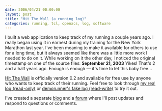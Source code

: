 ```yaml
---
date: 2006/04/21 00:00:00
layout: post
title: "Hit The Wall (a running log)"
categories: running, tcl, openacs, log, software
---
```


I built a web application to keep track of my running a couple years ago. I really began using it in earnest during my training for the New York Marathon last year. I've been meaning to make it available for others to use for a long time, but it always seemed like there was a little more work I needed to do on it. While working on it the other day, I noticed the original timestamp on one of the source files: **September 21, 2003** Yikes! That's 2 and a half years ago. Enough is enough &mdash; it's time to let this baby free...

[Hit The Wall](http://kurup.org/run) is officially version 0.2 and available for free use by anyone who wants to keep track of their running. Feel free to look through [my real log (read-only)](http://kurup.org/run/log/log?runner_id=16832) or [demorunner's fake log (read-write)](http://kurup.org/run/log/log?runner_id=63350) to try it out.

I've created a separate [blog](http://kurup.org/run/blog) and a [forum](http://kurup.org/run/forums/forum-view?forum%5fid=63343) where I'll post updates and respond to questions or comments.
